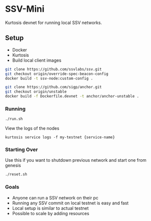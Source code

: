 # SSV-Mini
Kurtosis devnet for running local SSV networks.

## Setup
- Docker
- Kurtosis
- Build local client images
```bash
git clone https://github.com/ssvlabs/ssv.git
git checkout origin/override-spec-beacon-config
docker build -t ssv-node:custom-config . 
```
```bash
git clone https://github.com/sigp/anchor.git
git checkout origin/unstable
docker build -f Dockerfile.devnet -t anchor/anchor-unstable . 
```


### Running 

```bash
./run.sh
```

View the logs of the nodes
```
kurtosis service logs -f my-testnet {service-name}
```

### Starting Over

Use this if you want to shutdown previous network and start one from genesis

```bash
./reset.sh
```

### Goals 

- Anyone can run a SSV network on their pc
- Running any SSV commit on local testnet is easy and fast
- Local setup is similar to actual testnet
- Possible to scale by adding resources

